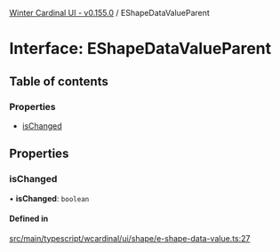 [Winter Cardinal UI - v0.155.0](../index.md) / EShapeDataValueParent

# Interface: EShapeDataValueParent

## Table of contents

### Properties

- [isChanged](EShapeDataValueParent.md#ischanged)

## Properties

### isChanged

• **isChanged**: `boolean`

#### Defined in

[src/main/typescript/wcardinal/ui/shape/e-shape-data-value.ts:27](https://github.com/winter-cardinal/winter-cardinal-ui/blob/v0.155.0/src/main/typescript/wcardinal/ui/shape/e-shape-data-value.ts#L27)

